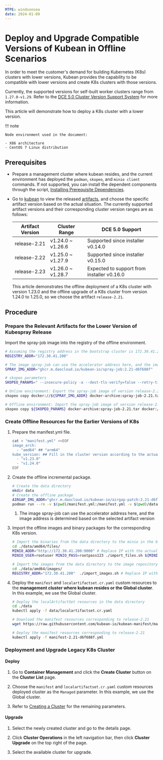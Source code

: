 ```yaml
---
MTPE: windsonsea
date: 2024-01-09
---
```


# Deploy and Upgrade Compatible Versions of Kubean in Offline Scenarios

In order to meet the customer's demand for building Kubernetes (K8s) clusters with lower versions,
Kubean provides the capability to be compatible with lower versions and create K8s clusters with those versions.

Currently, the supported versions for self-built worker clusters range from `1.27.0-v1.29`.
Refer to the [DCE 5.0 Cluster Version Support System](./cluster-version.md) for more information.

This article will demonstrate how to deploy a K8s cluster with a lower version.

!!! note

    Node environment used in the document:

    - X86 architecture
    - CentOS 7 Linux distribution

## Prerequisites

- Prepare a management cluster where kubean resides, and the current environment has deployed the `podman`,
  `skopeo`, and `minio client` commands. If not supported, you can install the dependent components through
  the script, [Installing Prerequisite Dependencies](../install-tools.md).

- Go to [kubean](https://github.com/kubean-io/kubean) to view the released
  [artifacts](https://kubean-io.github.io/kubean/en/releases/artifacts/), and choose the specific artifact
  version based on the actual situation. The currently supported artifact versions and their corresponding
  cluster version ranges are as follows:

    | Artifact Version | Cluster Range | DCE 5.0 Support |
    | ----------- | ----------- | ------ |
    | release-2.21 | v1.24.0 ~ v1.26.6 | Supported since installer v0.14.0 |
    | release-2.22 | v1.25.0 ~ v1.27.9 | Supported since installer v0.15.0 |
    | release-2.23 | v1.26.0 ~ v1.28.7 | Expected to support from installer v0.16.0 |

    This article demonstrates the offline deployment of a K8s cluster with version 1.23.0 and the
    offline upgrade of a K8s cluster from version 1.24.0 to 1.25.0, so we choose the artifact `release-2.21`.

## Procedure

### Prepare the Relevant Artifacts for the Lower Version of Kubespray Release

Import the spray-job image into the registry of the offline environment.

```bash
# Assuming the registry address in the bootstrap cluster is 172.30.41.200
REGISTRY_ADDR="172.30.41.200"

# The image spray-job can use the accelerator address here, and the image address is determined based on the selected artifact version
SPRAY_IMG_ADDR="ghcr.m.daocloud.io/kubean-io/spray-job:2.21-d6f688f"

# skopeo parameters
SKOPEO_PARAMS=" --insecure-policy -a --dest-tls-verify=false --retry-times=3 "

# Online environment: Export the spray-job image of version release-2.21 and transfer it to the offline environment
skopeo copy docker://${SPRAY_IMG_ADDR} docker-archive:spray-job-2.21.tar

# Offline environment: Import the spray-job image of version release-2.21 into the bootstrap registry
skopeo copy ${SKOPEO_PARAMS} docker-archive:spray-job-2.21.tar docker://${REGISTRY_ADDR}/${SPRAY_IMG_ADDR}
```

### Create Offline Resources for the Earlier Versions of K8s

1. Prepare the manifest.yml file.

    ```bash
    cat > "manifest.yml" <<EOF
    image_arch:
      - "amd64" ## "arm64"
    kube_version: ## Fill in the cluster version according to the actual scenario
      - "v1.23.0"
      - "v1.24.0"
    EOF
    ```

2. Create the offline incremental package.

    ```bash
    # Create the data directory
    mkdir data
    # Create the offline package
    AIRGAP_IMG_ADDR="ghcr.m.daocloud.io/kubean-io/airgap-patch:2.21-d6f688f" # (1)
    podman run --rm -v $(pwd)/manifest.yml:/manifest.yml -v $(pwd)/data:/data -e ZONE=CN -e MODE=FULL ${AIRGAP_IMG_ADDR}
    ```

    1. The image spray-job can use the accelerator address here, and the image address is determined based on the selected artifact version

3. Import the offline images and binary packages for the corresponding K8s version.

    ```bash
    # Import the binaries from the data directory to the minio in the bootstrap node
    cd ./data/amd64/files/
    MINIO_ADDR="http://172.30.41.200:9000" # Replace IP with the actual repository url
    MINIO_USER=rootuser MINIO_PASS=rootpass123 ./import_files.sh ${MINIO_ADDR}
    
    # Import the images from the data directory to the image repository in the bootstrap node
    cd ./data/amd64/images/
    REGISTRY_ADDR="172.30.41.200"  ./import_images.sh # Replace IP with the actual repository url
    ```

4. Deploy the `manifest` and `localartifactset.cr.yaml` custom resources to the **management cluster where kubean resides or the Global cluster**. In this example, we use the Global cluster.

    ```bash
    # Deploy the localArtifactSet resources in the data directory
    cd ./data
    kubectl apply -f data/localartifactset.cr.yaml

    # Download the manifest resources corresponding to release-2.21
    wget https://raw.githubusercontent.com/kubean-io/kubean-manifest/main/manifests/manifest-2.21-d6f688f.yml
    
    # Deploy the manifest resources corresponding to release-2.21
    kubectl apply -f manifest-2.21-d6f688f.yml
    ```

### Deployment and Upgrade Legacy K8s Cluster

#### Deploy

1. Go to __Container Management__ and click the __Create Cluster__ button on the __Cluster List__ page.

2. Choose the `manifest` and `localartifactset.cr.yaml` custom resources deployed cluster as the `Managed` parameter. In this example, we use the Global cluster.


3. Refer to [Creating a Cluster](../user-guide/clusters/create-cluster.md) for the remaining parameters.


#### Upgrade

1. Select the newly created cluster and go to the details page.

2. Click __Cluster Operations__ in the left navigation bar, then click __Cluster Upgrade__ on the top right of the page.


3. Select the available cluster for upgrade.

